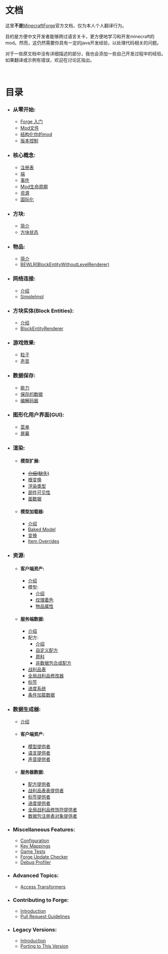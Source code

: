 # 文档
这里**不是**[MinecraftForge](https://docs.minecraftforge.net)官方文档，仅为本人个人翻译行为。

目的是方便中文开发者能够跨过语言关卡，更方便地学习和开发minecraft的mod。然而，这仍然需要你具有一定的java开发经验，以处理代码相关的问题。

对于一些原文档中没有详细描述的部分，我也会添加一些自己开发过程中的经验。如果翻译或示例有错误，欢迎在讨论区指出。

<br/>

# 目录

* ### 从零开始:
    - [Forge 入门](/docs/gettingstarted/index.md)
    - [Mod文件](/docs/gettingstarted/modfiles.md)
    - [结构化你的mod](/docs/gettingstarted/structuring.md)
    - [版本控制](/docs/gettingstarted/versioning.md)
* ### 核心概念:
    - [注册表](/docs/concepts/registries.md)
    - [端](/docs/concepts/sides.md)
    - [事件](/docs/concepts/events.md)
    - [Mod生命周期](/docs/concepts/lifecycle.md)
    - [资源](/docs/concepts/resources.md)
    - [国际化](/docs/concepts/internationalization.md)
* ### 方块:
    - [简介](/docs/blocks/index.md)
    - [方块状态](/docs/blocks/states.md)
* ### 物品:
    - [简介](/docs/items/index.md)
    - [BEWLR(BlockEntityWithoutLevelRenderer)](/docs/items/bewlr.md)
* ### 网络连接:
    - [介绍](/docs/networking/index.md)
    - [SimpleImpl](/docs/networking/simpleimpl.md)
* ### 方块实体(Block Entities):
    - [介绍](/docs/blockentities/index.md)
    - [BlockEntityRenderer](/docs/blockentities/ber.md)
* ### 游戏效果:
    - [粒子](/docs/gameeffects/particles.md)
    - [声音](/docs/gameeffects/sounds.md)
* ### 数据保存:
    - [能力](/docs/datastorage/capabilities.md)
    - [保存的数据](/docs/datastorage/saveddata.md)
    - [编解码器](/docs/datastorage/codecs.md)
* ### 图形化用户界面(GUI):
    - [菜单](/docs/gui/menus.md)
    - [屏幕](/docs/gui/screens.md)
* ### 渲染:
    * #### 模型扩展:
      - [~~介绍(缺失)~~](/docs/rendering/modelextensions/index.md)
      - [根变换](/docs/rendering/modelextensions/transforms.md)
      - [渲染类型](/docs/rendering/modelextensions/rendertypes.md)
      - [部件可见性](/docs/rendering/modelextensions/visibility.md)
      - [面数据](/docs/rendering/modelextensions/facedata.md)
    * #### 模型加载器:
      - [介绍](/docs/rendering/modelloaders/index.md)
      - [Baked Model](/docs/rendering/modelloaders/bakedmodel.md)
      - [变换](/docs/rendering/modelloaders/transform.md)
      - [Item Overrides](/docs/rendering/modelloaders/itemoverrides.md)
* ### 资源:
    * #### 客户端资产:
      - [介绍](/docs/resources/client/index.md)
      - 模型:
        - [介绍](/docs/resources/client/models/index.md)
        - [纹理着色](/docs/resources/client/models/tinting.md)
        - [物品属性](/docs/resources/client/models/itemproperties.md)
    * #### 服务端数据:
      - [介绍](/docs/resources/server/index.md)
      - 配方:
        - [介绍](/docs/resources/server/recipes/index.md)
        - [自定义配方](/docs/resources/server/recipes/custom.md)
        - [原料](/docs/resources/server/recipes/ingredients.md)
        - [非数据包合成配方](/docs/resources/server/recipes/incode.md)
      - [战利品表](/docs/resources/server/loottables.md)
      - [全局战利品修改器](/docs/resources/server/glm.md)
      - [标签](/docs/resources/server/tags.md)
      - [进度系统](/docs/resources/server/advancements.md)
      - [条件加载数据](/docs/resources/server/conditional.md)
* ### 数据生成器:
    * [介绍](/docs/datagen/index.md)
    * #### 客户端资产:
      - [模型提供者](/docs/datagen/client/modelproviders.md)
      - [语言提供者](/docs/datagen/client/localization.md)
      - [声音提供者](/docs/datagen/client/sounds.md)
    * #### 服务器数据:
      - [配方提供者](/docs/datagen/server/recipes.md)
      - [战利品表表提供者](/docs/datagen/server/loottables.md)
      - [标签提供者](/docs/datagen/server/tags.md)
      - [进度提供者](/docs/datagen/server/advancements.md)
      - [全局战利品修饰符提供者](/docs/datagen/server/glm.md)
      - [数据包注册表对象提供者](/docs/datagen/server/datapackregistries.md)
* ### Miscellaneous Features:
    - [Configuration](/docs/misc/config.md)
    - [Key Mappings](/docs/misc/keymappings.md)
    - [Game Tests](/docs/misc/gametest.md)
    - [Forge Update Checker](/docs/misc/updatechecker.md)
    - [Debug Profiler](/docs/misc/debugprofiler.md)
* ### Advanced Topics:
    - [Access Transformers](/docs/advanced/accesstransformers.md)
* ### Contributing to Forge:
    - [Introduction](/docs/forgedev/index.md)
    - [Pull Request Guidelines](/docs/forgedev/prguidelines.md)
* ### Legacy Versions:
    - [Introduction](/docs/legacy/index.md)
    - [Porting to This Version](/docs/legacy/porting.md)
